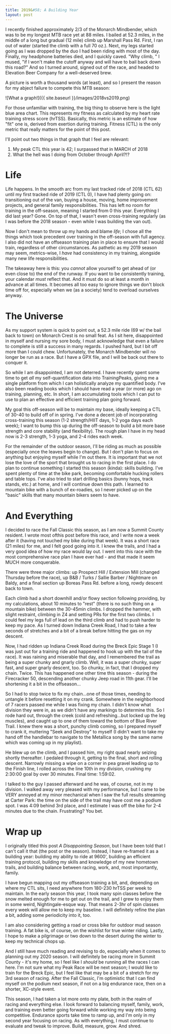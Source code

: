 ```yaml
---
title: 2019&#58; A Building Year
layout: post
---
```


I recently finished approximately 2/3 of the Monarch Mindbender, which was to be my longest MTB race yet at 88 miles. I bailed at 52.3 miles, in the middle of a long but gradual (12 mile) climb up Marshall Pass Rd. First, I ran out of water (started the climb with a full 70 oz.). Next, my legs started going as I was dropped by the duo I had been riding with most of the day. Finally, my headphone batteries died, and I quickly caved. "Why climb, " I mused, "if I won't make the cutoff anyway and will have to bail back down this road?" And so I turned around, signed out of the race, and headed to Elevation Beer Company for a well-deserved brew.

A picture is worth a thousand words (at least), and so I present the reason for my abject failure to compete this MTB season:

![What a graph!]({{ site.baseurl }}/images/2018vs2019.png)

For those unfamiliar with training, the big thing to observe here is the light blue area chart. This represents my fitness as calculated by my heart rate training stress score (hrTSS). Basically, this metric is an estimate of how "fit" one is, derived from exertion during training. Fitness (CTL) is the only metric that really matters for the point of this post.

I'll point out two things in that graph that I feel are relevant:

 1. My peak CTL this year is 42; I surpassed that in MARCH of 2018
 1. What the hell was I doing from October through April?!?

# Life

Life happens. In the smooth arc from my last tracked ride of 2018 (CTL 62) until my first tracked ride of 2019 (CTL 0), I have had plenty going on: transitioning out of the van, buying a house, moving, home improvement projects, and general family responsibilities. This has left no room for training in the off-season, meaning I started from 0 this year. Everything I did last year? Gone. On top of that, I wasn't even cross-training regularly (as I was before the 2018 season - even while I was building the van out).

Now I don't mean to throw up my hands and blame _life_; I chose all the things which took precedent over training in the off-season with full agency. I also did not have an offseason training plan in place to ensure that I would train, regardless of other circumstances. As pathetic as my 2019 season may seem, metrics-wise, I *have* had consistency in my training, alongside many new life responsibilities.

The takeaway here is this: you *cannot* allow yourself to get ahead of (or even close to) the end of the runway. If you want to be consistently training, your calendar *must* reflect that. And it must do so at least a month in advance at all times. It becomes all too easy to ignore things we don't block time off for, especially when we (as a society) tend to overload ourselves anyway.

# The Universe

As my support system is quick to point out, a 52.3 mile ride (69 w/ the bail back to town) on Monarch Crest is no small feat. As I sit here, disappointed in myself and nursing my sore body, I must acknowledge that even a failure to complete is still a success in many regards. I pushed hard, but I bit off more than I could chew. Unfortunately, the Monarch Mindbender will no longer be run as a race. But I have a GPX file, and I will be back out there to conquer it.

So while I am disappointed, I am not deterred. I have recently spent some time to get *all* my self-quantification data into TrainingPeaks, giving me a single platform from which I can holistically analyze my quantified body. I've also been reading books which I should have read a year (or more) ago on training, planning, etc. In short, I am accumulating tools which I can put to use to plan an effective and efficient training plan going forward.

My goal this off-season will be to maintain my base, ideally keeping a CTL of 30-40 to build off of in spring. I've done a decent job of incorporating cross-training this season (1-2 strength/HIIT days, 1-2 yoga days each week); I want to bump this up during the off-season to build a bit more base strength and core stability (and flexibility). The rough plan I have in my head now is 2-3 strength, 1-3 yoga, and 2-4 rides each week. 

For the remainder of the outdoor season, I'll be riding as much as possible (especially once the leaves begin to change). But I don't plan to focus on anything but enjoying myself while I'm out there. It is important that we not lose the love of the sport that brought us to racing in the first place. I do plan to continue something I started this season (kinda): skills building. I've spent plenty of time at the bike park, becoming comfortable hucking rollers and table tops. I've also tried to start drilling basics (bunny hops, track stands, etc.) at home, and I will continue down this path. I learned to mountain bike with a bunch of ex-roadies, so I never picked up on the "basic" skills that many mountain bikers seem to have.

# And Everything

I decided to race the Fall Classic this season, as I am now a Summit County resident. I wrote most ofthis post before this race, and I write now a week after it (having not touched my bike during that week). It was a short race (21 miles) for me, and I felt good going into it. I knew the trails, and I had a very good idea of how my race would lay out. I went into this race with the most comprehensive race plan I have ever had - and that made it seem MUCH more conquerable.

There were three major climbs: up Prospect Hill / Extension Mill (changed Thursday before the race), up B&B / Turks / Sallie Barber / Nightmare on Baldy, and a final section up Boreas Pass Rd. before a long, rowdy descent back to town.

Each climb had a short downhill and/or flowy section following providing, by my calculations, about 10 minutes to "rest" (there is no such thing on a mountain bike) between the 30-45min climbs. I dropped the hammer, with slight restraint, climbing in Z4 and setting PRs for the first two climbs. I could feel my legs full of lead on the third climb and had to push harder to keep my pace. As I turned down Indiana Creek Road, I had to take a few seconds of stretches and a bit of a break before hitting the gas on my descent.

Now, I had ridden up Indiana Creek Road during the Breck Epic Stage 1 (I was just out for a training ride and happened to hook up with the tail of the race). It was raining and miserable that day, and I remembered the trail as being a super chunky and gnarly climb. Well, it was a super chunky, super fast, and super gnarly descent, too. So chunky, in fact, that I dropped my chain. Twice. This has happened one other time this season - during the Firecracker 50, descending another chunky Jeep road in 11th gear. I'll be shortening it a bit in the offseason...

So I had to stop twice to fix my chain...one of those times, needing to untangle it before resetting it on my crank. Somewhere in the neighborhood of 7 racers passed me while I was fixing my chain. I didn't know what division they were in, as we didn't have any markings to determine this. So I rode hard out, through the creek (cold and refreshing...but locked up the leg muscles), and caught up to one of them toward the bottom of Blue River Trail. I knew there was a short, punchy climb coming, so I prepared myself to crank it, muttering "Seek and Destroy" to myself (I didn't want to take my hand off the handlebar to navigate to the Metallica song by the same name which was coming up in my playlist).

He blew up on the climb, and I passed him, my right quad nearly seizing shortly thereafter. I pedaled through it, getting to the final, short and rolling descent. Narrowly missing a wipe on a corner in pea gravel leading up to the Finish line, I rolled across the line 10th in my division, crushing my 2:30:00 goal by over 30 minutes. Final time: 1:59:02.

I talked to the guy I passed afterward and he was, of course, not in my division. I walked away very pleased with my performance, but I came to be VERY annoyed at my minor mechanical when I saw the full results streaming at Carter Park: the time on the side of the trail may have cost me a podium spot. I was 4:09 behind 3rd place, and I estimate I was off the bike for 2-4 minutes due to the chain. Frustrating? You bet.

# Wrap up

I originally titled this post _A Disappointing Season_, but I have been told that I can't call it that (the post or the season). Instead, I have re-framed it as a building year: building my ability to ride at 9600', building an efficient training protocol, building my skills and knowledge of my new hometown trails, and building balance between racing, work, and, most importantly, family.

I have begun mapping out my offseason training a bit, and, depending on where my CTL sits, I need anywhere from 180-230 hrTSS per week to maintain. In the early season this year, I took many spin classes before the snow melted enough for me to get out on the trail, and I grew to enjoy them in some weird, Nightingale-esque way. That means 2-3hr of spin classes every week will allow me to keep my baseline. I will definitely refine the plan a bit, adding some periodicity into it, too.

I am also considering getting a road or cross bike for outdoor mud season training. A fat bike is, of course, on the wishlist for true winter riding. Lastly, I hope to make a pilgrimage or two down to the desert during the winter to keep my technical chops up.

And I still have much reading and revising to do, especially when it comes to planning out my 2020 season. I will definitely be racing more in Summit County - it's my home, so I feel like I *should* be running all the races I can here. I'm not sure what my Peak Race will be next season; I would like to train for the Breck Epic, but I feel like that may be a bit of a stretch for my 3rd season of racing. After the Fall Classic, I'm optimistic that I can find myself on the podium next season, if not on a big endurance race, then on a shorter, XC-style event.

This season, I had taken a lot more onto my plate, both in the realm of racing and everything else. I look forward to balancing myself, family, work, and training even better going forward while working my way into being competitive. Endurance sports take time to ramp up, and I'm only in my second year focusing on racing. As with everything, I must continue to evaluate and tweak to improve. Build, measure, grow. And shred.
